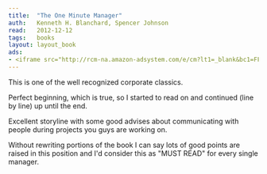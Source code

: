 ```yaml
---
title:	"The One Minute Manager"
auth:	Kenneth H. Blanchard, Spencer Johnson
read:	2012-12-12
tags:	books
layout: layout_book
ads:
- <iframe src="http://rcm-na.amazon-adsystem.com/e/cm?lt1=_blank&bc1=FFFFFF&IS2=1&npa=1&bg1=FFFFFF&fc1=000000&lc1=FF0000&t=wojcadamkoszh-20&o=1&p=8&l=as4&m=amazon&f=ifr&ref=ss_til&asins=0688014291" style="width:120px;height:240px;" scrolling="no" marginwidth="0" marginheight="0" frameborder="0"></iframe>
---
```

This is one of the well recognized corporate classics.

Perfect beginning, which is true, so I started to read on and continued
(line by line) up until the end.

Excellent storyline with some good advises about communicating with people
during projects you guys are working on.

Without rewriting portions of the book I can say lots of good points are
raised in this position and I'd consider this as "MUST READ" for every
single manager.
